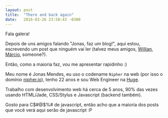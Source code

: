 ```yaml
---
layout: post
title:  "There and back again"
date:   2016-03-26 23:58:43 -0300
---
```


Fala galera!

Depois de uns amigos falando "Jonas, faz um blog!", aqui estou, escrevendo um post que ninguém vai ler (talvez meus amigos, [Willian](http://willianjusten.com.br), [Márcio](http://cargocollective.com/marcioribeiro), someone?).

Então, como a maioria faz, vou me apresentar rapidinho :)

Meu nome é Jonas Mendes, eu uso o codename `Nipher` na web (por isso o domínio [nipher.io](http://nipher.io)), tenho 22 anos e sou Web Engineer na [Huge](https://www.hugeinc.com/).

Trabalho com desenvolvimento web há cerca de 5 anos, 90% das vezes usando HTML/Jade, CSS/Stylus e Javascript (backend também).

Gosto para C$#@$%# de javascript, então acho que a maioria dos posts que você verá aqui serão de javascript :P
